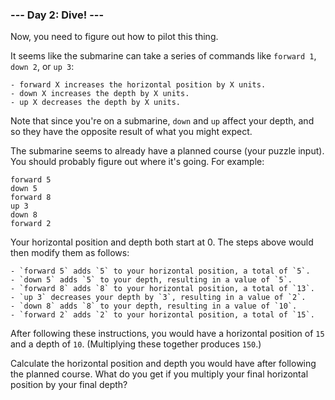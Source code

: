 ### --- Day 2: Dive! ---

Now, you need to figure out how to pilot this thing.

It seems like the submarine can take a series of commands like `forward 1`, `down 2`, or `up 3`:

    - forward X increases the horizontal position by X units.
    - down X increases the depth by X units.
    - up X decreases the depth by X units.

Note that since you're on a submarine, `down` and `up` affect your depth, and so they have the opposite result of what you might expect.

The submarine seems to already have a planned course (your puzzle input). You should probably figure out where it's going. For example:

```
forward 5
down 5
forward 8
up 3
down 8
forward 2
```

Your horizontal position and depth both start at 0. The steps above would then modify them as follows:

    - `forward 5` adds `5` to your horizontal position, a total of `5`.
    - `down 5` adds `5` to your depth, resulting in a value of `5`.
    - `forward 8` adds `8` to your horizontal position, a total of `13`.
    - `up 3` decreases your depth by `3`, resulting in a value of `2`.
    - `down 8` adds `8` to your depth, resulting in a value of `10`.
    - `forward 2` adds `2` to your horizontal position, a total of `15`.

After following these instructions, you would have a horizontal position of `15` and a depth of `10`. (Multiplying these together produces `150`.)

Calculate the horizontal position and depth you would have after following the planned course. What do you get if you multiply your final horizontal position by your final depth?
